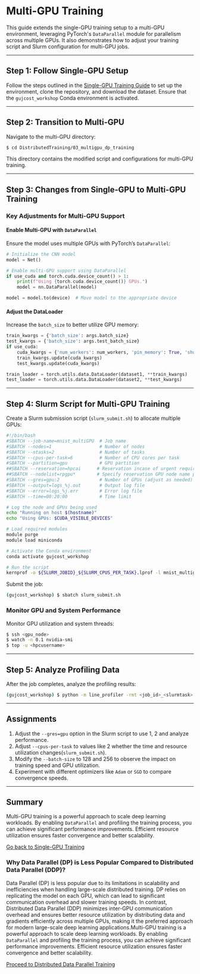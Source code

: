 # **Multi-GPU Training**

This guide extends the single-GPU training setup to a multi-GPU environment, leveraging PyTorch's `DataParallel` module for parallelism across multiple GPUs. It also demonstrates how to adjust your training script and Slurm configuration for multi-GPU jobs.

---

## **Step 1: Follow Single-GPU Setup**

Follow the steps outlined in the [Single-GPU Training Guide](../02_singlegpu_training/) to set up the environment, clone the repository, and download the dataset. Ensure that the `gujcost_workshop` Conda environment is activated.

---

## **Step 2: Transition to Multi-GPU**

Navigate to the multi-GPU directory:

```bash
$ cd DistributedTraining/03_multigpu_dp_training
```

This directory contains the modified script and configurations for multi-GPU training.

---

## **Step 3: Changes from Single-GPU to Multi-GPU Training**

### Key Adjustments for Multi-GPU Support

#### Enable Multi-GPU with `DataParallel`
Ensure the model uses multiple GPUs with PyTorch’s `DataParallel`:

```python
# Initialize the CNN model
model = Net()

# Enable multi-GPU support using DataParallel
if use_cuda and torch.cuda.device_count() > 1:
    print(f"Using {torch.cuda.device_count()} GPUs.")
    model = nn.DataParallel(model)

model = model.to(device)  # Move model to the appropriate device
```

#### Adjust the DataLoader
Increase the `batch_size` to better utilize GPU memory:

```python
train_kwargs = {'batch_size': args.batch_size}
test_kwargs = {'batch_size': args.test_batch_size}
if use_cuda:
    cuda_kwargs = {'num_workers': num_workers, 'pin_memory': True, 'shuffle': True}
    train_kwargs.update(cuda_kwargs)
    test_kwargs.update(cuda_kwargs)

train_loader = torch.utils.data.DataLoader(dataset1, **train_kwargs)
test_loader = torch.utils.data.DataLoader(dataset2, **test_kwargs)
```

---

## **Step 4: Slurm Script for Multi-GPU Training**

Create a Slurm submission script (`slurm_submit.sh`) to allocate multiple GPUs:

```bash
#!/bin/bash
#SBATCH --job-name=mnist_multiGPU  # Job name
#SBATCH --nodes=1                  # Number of nodes
#SBATCH --ntasks=2                 # Number of tasks
#SBATCH --cpus-per-task=6          # Number of CPU cores per task
#SBATCH --partition=gpu            # GPU partition
##SBATCH --reservation=hpcai      # Reservation incase of urgent requirement
##SBATCH --nodelist=rpgpu*        # Specify reservation GPU node name provided
#SBATCH --gres=gpu:2               # Number of GPUs (adjust as needed)
#SBATCH --output=logs_%j.out       # Output log file
#SBATCH --error=logs_%j.err        # Error log file
#SBATCH --time=00:20:00            # Time limit

# Log the node and GPUs being used
echo "Running on host $(hostname)"
echo "Using GPUs: $CUDA_VISIBLE_DEVICES"

# Load required modules
module purge
module load miniconda

# Activate the Conda environment
conda activate gujcost_workshop

# Run the script
kernprof -o ${SLURM_JOBID}_${SLURM_CPUS_PER_TASK}.lprof -l mnist_multigpu.py --epochs=5
```

Submit the job:

```bash
(gujcost_workshop) $ sbatch slurm_submit.sh
```

### Monitor GPU and System Performance
Monitor GPU utilization and system threads:

```bash
$ ssh <gpu_node>
$ watch -n 0.1 nvidia-smi
$ top -u <hpcusername>
```

---

## **Step 5: Analyze Profiling Data**

After the job completes, analyze the profiling results:

```bash
(gujcost_workshop) $ python -m line_profiler -rmt <job_id>_<slurmtask>.lprof
```

---

## **Assignments**

1. Adjust the `--gres=gpu` option in the Slurm script to use 1, 2 and analyze performance.
2. Adjust `--cpus-per-task` to values like 2 whether the time and resource utilization changes(`slurm_submit.sh`).
3. Modify the `--batch-size` to 128 and 256 to observe the impact on training speed and GPU utilization.
4. Experiment with different optimizers like `Adam` or `SGD` to compare convergence speeds.

---

## **Summary**

Multi-GPU training is a powerful approach to scale deep learning workloads. By enabling `DataParallel` and profiling the training process, you can achieve significant performance improvements. Efficient resource utilization ensures faster convergence and better scalability.

[Go back to Single-GPU Training](../02_singlegpu_training/)

### Why Data Parallel (DP) is Less Popular Compared to Distributed Data Parallel (DDP)?
Data Parallel (DP) is less popular due to its limitations in scalability and inefficiencies when handling large-scale distributed training. DP relies on replicating the model on each GPU, which can lead to significant communication overhead and slower training speeds. In contrast, Distributed Data Parallel (DDP) minimizes inter-GPU communication overhead and ensures better resource utilization by distributing data and gradients efficiently across multiple GPUs, making it the preferred approach for modern large-scale deep learning applications.Multi-GPU training is a powerful approach to scale deep learning workloads. By enabling `DataParallel` and profiling the training process, you can achieve significant performance improvements. Efficient resource utilization ensures faster convergence and better scalability.

[Proceed to Distributed Data Parallel Training](../04_multigpu_ddp_training/)
